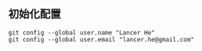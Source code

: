 ## 初始化配置 ##

```shell
git config --global user.name "Lancer He"
git config --global user.email "lancer.he@gmail.com"
```